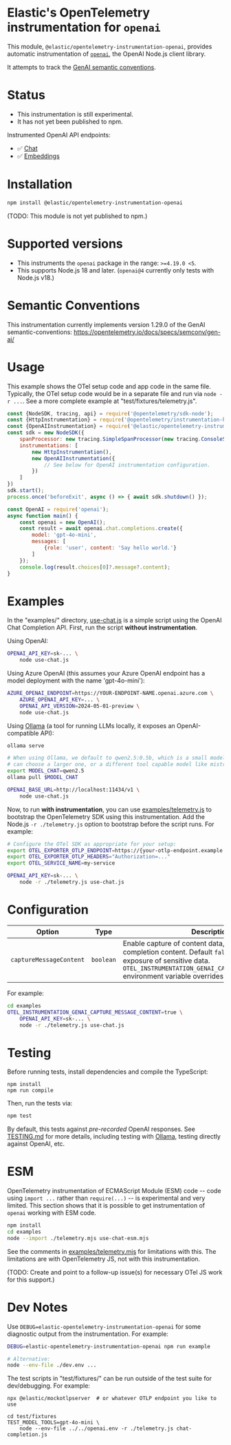 # Elastic's OpenTelemetry instrumentation for `openai`

This module, `@elastic/opentelemetry-instrumentation-openai`, provides automatic
instrumentation of [`openai`](https://www.npmjs.com/package/openai), the OpenAI
Node.js client library.

It attempts to track the [GenAI semantic conventions](https://github.com/open-telemetry/semantic-conventions/tree/main/docs/gen-ai).


# Status

- This instrumentation is still experimental.
- It has not yet been published to npm.

Instrumented OpenAI API endpoints:
- :white_check_mark: [Chat](https://platform.openai.com/docs/api-reference/chat)
- :white_check_mark: [Embeddings](https://platform.openai.com/docs/api-reference/embeddings)


# Installation

```bash
npm install @elastic/opentelemetry-instrumentation-openai
```

(TODO: This module is not yet published to npm.)


# Supported versions

- This instruments the `openai` package in the range: `>=4.19.0 <5`.
- This supports Node.js 18 and later. (`openai@4` currently only tests with Node.js v18.)


# Semantic Conventions

This instrumentation currently implements version 1.29.0 of the GenAI
semantic-conventions: https://opentelemetry.io/docs/specs/semconv/gen-ai/


# Usage

This example shows the OTel setup code and app code in the same file.
Typically, the OTel setup code would be in a separate file and run via
`node -r ...`. See a more complete example at "test/fixtures/telemetry.js".

```js
const {NodeSDK, tracing, api} = require('@opentelemetry/sdk-node');
const {HttpInstrumentation} = require('@opentelemetry/instrumentation-http');
const {OpenAIInstrumentation} = require('@elastic/opentelemetry-instrumentation-openai');
const sdk = new NodeSDK({
    spanProcessor: new tracing.SimpleSpanProcessor(new tracing.ConsoleSpanExporter()),
    instrumentations: [
        new HttpInstrumentation(),
        new OpenAIInstrumentation({
            // See below for OpenAI instrumentation configuration.
        })
    ]
})
sdk.start();
process.once('beforeExit', async () => { await sdk.shutdown() });

const OpenAI = require('openai');
async function main() {
    const openai = new OpenAI();
    const result = await openai.chat.completions.create({
        model: 'gpt-4o-mini',
        messages: [
            {role: 'user', content: 'Say hello world.'}
        ]
    });
    console.log(result.choices[0]?.message?.content);
}
```


# Examples

In the "examples/" directory, [use-chat.js](./examples/use-chat.js) is a simple
script using the OpenAI Chat Completion API.  First, run the script **without
instrumentation**.

Using OpenAI:

```bash
OPENAI_API_KEY=sk-... \
    node use-chat.js
```

Using Azure OpenAI (this assumes your Azure OpenAI endpoint has a model
deployment with the name 'gpt-4o-mini'):

```bash
AZURE_OPENAI_ENDPOINT=https://YOUR-ENDPOINT-NAME.openai.azure.com \
    AZURE_OPENAI_API_KEY=... \
    OPENAI_API_VERSION=2024-05-01-preview \
    node use-chat.js
```

Using [Ollama](https://ollama.com) (a tool for running LLMs locally, it exposes
an OpenAI-compatible API):

```bash
ollama serve

# When using Ollama, we default to qwen2.5:0.5b, which is a small model. You
# can choose a larger one, or a different tool capable model like mistral-nemo.
export MODEL_CHAT=qwen2.5
ollama pull $MODEL_CHAT

OPENAI_BASE_URL=http://localhost:11434/v1 \
    node use-chat.js
```

Now, to run **with instrumentation**, you can use [examples/telemetry.js](./test/fixtures/telemetry.js)
to bootstrap the OpenTelemetry SDK using this instrumentation. Add the Node.js
`-r ./telemetry.js` option to bootstrap before the script runs. For example:

```bash
# Configure the OTel SDK as appropriate for your setup:
export OTEL_EXPORTER_OTLP_ENDPOINT=https://{your-otlp-endpoint.example.com}
export OTEL_EXPORTER_OTLP_HEADERS="Authorization=..."
export OTEL_SERVICE_NAME=my-service

OPENAI_API_KEY=sk-... \
    node -r ./telemetry.js use-chat.js
```


# Configuration

| Option                  | Type      | Description |
|-------------------------|-----------|-------------|
| `captureMessageContent` | `boolean` | Enable capture of content data, such as prompt and completion content. Default `false` to avoid possible exposure of sensitive data. `OTEL_INSTRUMENTATION_GENAI_CAPTURE_MESSAGE_CONTENT` environment variable overrides. |


For example:

```bash
cd examples
OTEL_INSTRUMENTATION_GENAI_CAPTURE_MESSAGE_CONTENT=true \
    OPENAI_API_KEY=sk-... \
    node -r ./telemetry.js use-chat.js
```


# Testing

Before running tests, install dependencies and compile the TypeScript:

```
npm install
npm run compile
```

Then, run the tests via:

```bash
npm test
```

By default, this tests against *pre-recorded* OpenAI responses.
See [TESTING.md](./TESTING.md) for more details, including testing with
[Ollama](https://ollama.com), testing directly against OpenAI, etc.


# ESM

OpenTelemetry instrumentation of ECMAScript Module (ESM) code -- code using
`import ...` rather than `require(...)` -- is experimental and very limited.
This section shows that it is possible to get instrumentation of `openai`
working with ESM code.

```bash
npm install
cd examples
node --import ./telemetry.mjs use-chat-esm.mjs
```

See the comments in [examples/telemetry.mjs](./examples/telemetry.mjs) for
limitations with this. The limitations are with OpenTelemetry JS, not with this
instrumentation.

(TODO: Create and point to a follow-up issue(s) for necessary OTel JS work for this support.)


# Dev Notes

Use `DEBUG=elastic-opentelemetry-instrumentation-openai` for some diagnostic
output from the instrumentation.  For example:

```bash
DEBUG=elastic-opentelemetry-instrumentation-openai npm run example

# Alternative:
node --env-file ./dev.env ...
```

The test scripts in "test/fixtures/" can be run outside of the test suite for
dev/debugging. For example:

```
npx @elastic/mockotlpserver  # or whatever OTLP endpoint you like to use

cd test/fixtures
TEST_MODEL_TOOLS=gpt-4o-mini \
    node --env-file ../../openai.env -r ./telemetry.js chat-completion.js
```

